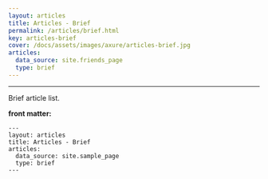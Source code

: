 ```yaml
---
layout: articles
title: Articles - Brief
permalink: /articles/brief.html
key: articles-brief
cover: /docs/assets/images/axure/articles-brief.jpg
articles:
  data_source: site.friends_page
  type: brief
---
```


<div class="article__content" markdown="1">

---

Brief article list.

<!--more-->

**front matter:**

    ---
    layout: articles
    title: Articles - Brief
    articles:
      data_source: site.sample_page
      type: brief
    ---

</div>